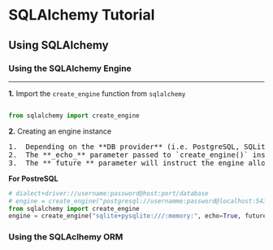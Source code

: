 # SQLAlchemy Tutorial

## Using SQLAlchemy

### Using the SQLAlchemy Engine

---

**1.** Import the `create_engine` function from `sqlalchemy`

```python

from sqlalchemy import create_engine

```

**2.** Creating an engine instance

<pre>
1.  Depending on the **DB provider** (i.e. PostgreSQL, SQLite, MySQL, etc.) the URL string passed to the `create_engine()` function will change.
2.  The **_echo_** parameter passed to `create_engine()` instructs the engine to log all the SQL it emits to a Python logger that will write to standard out.
3.  The **_future_** parameter will instruct the engine allow us to use the **2.0 style**
</pre>

**For PostreSQL**

```python
# dialect+driver://username:password@host:port/database
# engine = create_engine("postgresql://usernamme:password@localhost:5432/database")
from sqlalchemy import create_engine
engine = create_engine("sqlite+pysqlite:///:memory:", echo=True, future=True)
```

### Using the SQLAclhemy ORM
